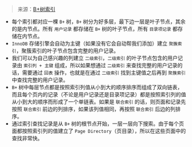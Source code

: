 > 来源：[B+树索引](<https://juejin.im/book/5bffcbc9f265da614b11b731/section/5bffdb7c6fb9a049cd53ea84>)

- 每个索引都对应一棵 `B+` 树，`B+` 树分为好多层，最下边一层是叶子节点，其余的是内节点。所有 `用户记录` 都存储在 `B+` 树的叶子节点，所有 `目录项记录` 都存储在内节点。
- `InnoDB` 存储引擎会自动为主键（如果没有它会自动帮我们添加）建立 `聚簇索引`，聚簇索引的叶子节点包含完整的用户记录。
- 我们可以为自己感兴趣的列建立 `二级索引`，`二级索引` 的叶子节点包含的用户记录由 `索引列 + 主键` 组成，所以如果想通过 `二级索引` 来查找完整的用户记录的话，需要通过 `回表` 操作，也就是在通过 `二级索引` 找到主键值之后再到 `聚簇索引` 中查找完整的用户记录。
- `B+` 树中每层节点都是按照索引列值从小到大的顺序排序而组成了双向链表，而且每个页内的记录（不论是用户记录还是目录项记录）都是按照索引列的值从小到大的顺序而形成了一个单链表。如果是 `联合索引` 的话，则页面和记录先按照 `联合索引` 前边的列排序，如果该列值相同，再按照 `联合索引` 后边的列排序。
- 通过索引查找记录是从 `B+` 树的根节点开始，一层一层向下搜索。由于每个页面都按照索引列的值建立了 `Page Directory`（页目录），所以在这些页面中的查找非常快。

